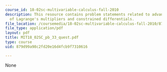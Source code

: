 ```yaml
---
course_id: 18-02sc-multivariable-calculus-fall-2010
description: This resource contains problem statements related to advanced example
  of Lagrange's multipliers and constrained differentials.
file_location: /coursemedia/18-02sc-multivariable-calculus-fall-2010/879d99a98c2fd20e16d4fcb9f7310616_MIT18_02SC_pb_33_quest.pdf
file_type: application/pdf
layout: pdf
title: MIT18_02SC_pb_33_quest.pdf
type: course
uid: 879d99a98c2fd20e16d4fcb9f7310616

---
```

None